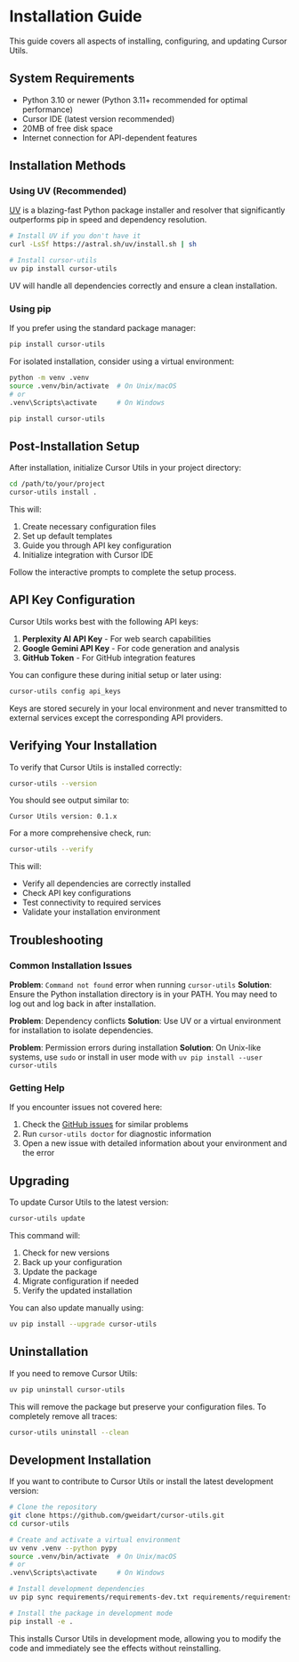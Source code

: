 # Installation Guide

This guide covers all aspects of installing, configuring, and updating Cursor Utils.

## System Requirements

- Python 3.10 or newer (Python 3.11+ recommended for optimal performance)
- Cursor IDE (latest version recommended)
- 20MB of free disk space
- Internet connection for API-dependent features

## Installation Methods

### Using UV (Recommended)

[UV](https://github.com/astral-sh/uv) is a blazing-fast Python package installer and resolver that significantly outperforms pip in speed and dependency resolution.

```bash
# Install UV if you don't have it
curl -LsSf https://astral.sh/uv/install.sh | sh

# Install cursor-utils
uv pip install cursor-utils
```

UV will handle all dependencies correctly and ensure a clean installation.

### Using pip

If you prefer using the standard package manager:

```bash
pip install cursor-utils
```

For isolated installation, consider using a virtual environment:

```bash
python -m venv .venv
source .venv/bin/activate  # On Unix/macOS
# or
.venv\Scripts\activate     # On Windows

pip install cursor-utils
```

## Post-Installation Setup

After installation, initialize Cursor Utils in your project directory:

```bash
cd /path/to/your/project
cursor-utils install .
```

This will:
1. Create necessary configuration files
2. Set up default templates
3. Guide you through API key configuration
4. Initialize integration with Cursor IDE

Follow the interactive prompts to complete the setup process.

## API Key Configuration

Cursor Utils works best with the following API keys:

1. **Perplexity AI API Key** - For web search capabilities
2. **Google Gemini API Key** - For code generation and analysis
3. **GitHub Token** - For GitHub integration features

You can configure these during initial setup or later using:

```bash
cursor-utils config api_keys
```

Keys are stored securely in your local environment and never transmitted to external services except the corresponding API providers.

## Verifying Your Installation

To verify that Cursor Utils is installed correctly:

```bash
cursor-utils --version
```

You should see output similar to:
```
Cursor Utils version: 0.1.x
```

For a more comprehensive check, run:

```bash
cursor-utils --verify
```

This will:
- Verify all dependencies are correctly installed
- Check API key configurations
- Test connectivity to required services
- Validate your installation environment

## Troubleshooting

### Common Installation Issues

**Problem**: `Command not found` error when running `cursor-utils`
**Solution**: Ensure the Python installation directory is in your PATH. You may need to log out and log back in after installation.

**Problem**: Dependency conflicts
**Solution**: Use UV or a virtual environment for installation to isolate dependencies.

**Problem**: Permission errors during installation
**Solution**: On Unix-like systems, use `sudo` or install in user mode with `uv pip install --user cursor-utils`

### Getting Help

If you encounter issues not covered here:

1. Check the [GitHub issues](https://github.com/gweidart/cursor-utils/issues) for similar problems
2. Run `cursor-utils doctor` for diagnostic information
3. Open a new issue with detailed information about your environment and the error

## Upgrading

To update Cursor Utils to the latest version:

```bash
cursor-utils update
```

This command will:
1. Check for new versions
2. Back up your configuration
3. Update the package
4. Migrate configuration if needed
5. Verify the updated installation

You can also update manually using:

```bash
uv pip install --upgrade cursor-utils
```

## Uninstallation

If you need to remove Cursor Utils:

```bash
uv pip uninstall cursor-utils
```

This will remove the package but preserve your configuration files. To completely remove all traces:

```bash
cursor-utils uninstall --clean
```

## Development Installation

If you want to contribute to Cursor Utils or install the latest development version:

```bash
# Clone the repository
git clone https://github.com/gweidart/cursor-utils.git
cd cursor-utils

# Create and activate a virtual environment
uv venv .venv --python pypy
source .venv/bin/activate  # On Unix/macOS
# or
.venv\Scripts\activate     # On Windows

# Install development dependencies
uv pip sync requirements/requirements-dev.txt requirements/requirements-test.txt

# Install the package in development mode
pip install -e .
```

This installs Cursor Utils in development mode, allowing you to modify the code and immediately see the effects without reinstalling.